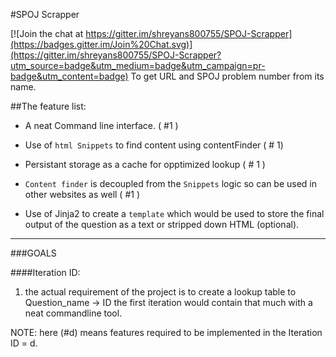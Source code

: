 #SPOJ Scrapper

[![Join the chat at https://gitter.im/shreyans800755/SPOJ-Scrapper](https://badges.gitter.im/Join%20Chat.svg)](https://gitter.im/shreyans800755/SPOJ-Scrapper?utm_source=badge&utm_medium=badge&utm_campaign=pr-badge&utm_content=badge)
To get URL and SPOJ problem number from its name.

##The feature list:

+ A neat Command line interface. ( #1 )

+ Use of `html Snippets` to find content using contentFinder ( # 1)

+ Persistant storage as a cache for opptimized lookup ( # 1 )

+ `Content finder` is decoupled from the `Snippets` logic so can be used in other websites as well ( #1 )

+ Use of Jinja2 to create a `template` which would be used to store the final output of the question as a text or stripped down HTML (optional).









<hr>

###GOALS

####Iteration ID:

1) the actual requirement of the project is to create a lookup table to Question_name -> ID the first iteration would contain that much with a neat commandline tool.

NOTE: here (#d) means features required to be implemented in the Iteration ID = d.

